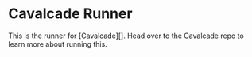 # Cavalcade Runner

This is the runner for [Cavalcade][]. Head over to the Cavalcade repo to learn
more about running this.
